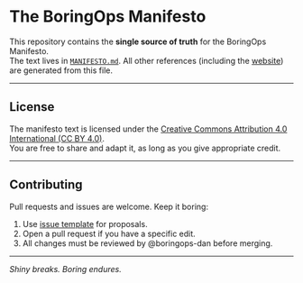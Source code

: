 # The BoringOps Manifesto

This repository contains the **single source of truth** for the BoringOps Manifesto.  
The text lives in [`MANIFESTO.md`](manifesto.md). All other references (including the [website](https://boringops.sh)) are generated from this file.

---

## License

The manifesto text is licensed under the [Creative Commons Attribution 4.0 International (CC BY 4.0)](LICENSE).  
You are free to share and adapt it, as long as you give appropriate credit.

---

## Contributing

Pull requests and issues are welcome. Keep it boring:

1. Use [issue template](.github/ISSUE_TEMPLATE/propose-change.md) for proposals.  
2. Open a pull request if you have a specific edit.  
3. All changes must be reviewed by @boringops-dan before merging.  

---

<!-- ## Related Projects

- [boringops.sh](https://github.com/boringops-hq/boringops.sh) — the public website  

--- -->

*Shiny breaks. Boring endures.*
